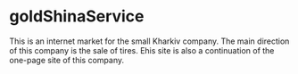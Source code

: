 # goldShinaService
This is an internet market for the small Kharkiv company. The main direction of this company is the sale of tires. Еhis site is also a continuation of the one-page site of this company.
